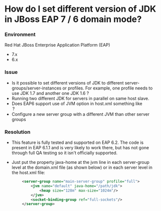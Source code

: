 # How do I set different version of JDK in JBoss EAP 7 / 6 domain mode?


### Environment
Red Hat JBoss Enterprise Application Platform (EAP)
- 7.x
- 6.x

### Issue
- Is it possible to set different versions of JDK to different server-groups/server-instances or profiles. For example, one profile needs to use JDK 1.7 and another one JDK 1.6 ?
- Running two different JDK for servers in parallel on same host slave.
- Does EAP6 support use of JVM option in host.xml something like <option value="-version:1.7*"/>?
- Configure a new server group with a different JVM than other server groups

### Resolution
- This feature is fully tested and supported on EAP 6.2. The code is present in EAP 6.1.1 and is very likely to work there, but has not gone through full QA testing so it isn't officially supported.

- Just put the property java-home at the jvm line in each server-group level at the domain.xml file (as shown below) or in each server level in the host.xml file:

```xml
        <server-group name="main-server-group" profile="full">
            <jvm name="default" java-home="/path/jdk">
                <heap size="128m" max-size="1024m"/>
            </jvm>
            <socket-binding-group ref="full-sockets"/>
        </server-group>
 ```
